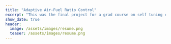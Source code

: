 ```yaml
---
title: "Adaptive Air-Fuel Ratio Control"
excerpt: "This was the final project for a grad course on self tuning control."
show_date: true
header:
  image: /assets/images/resume.png
  teaser: /assets/images/resume.png
---
```

